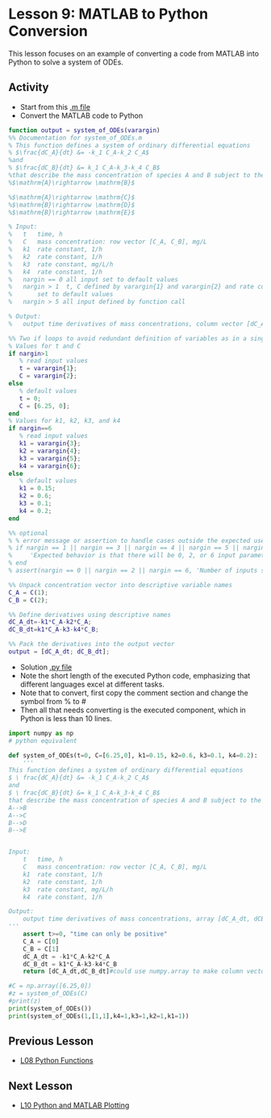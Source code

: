 # **Lesson 9: MATLAB to Python Conversion**
This lesson focuses on an example of converting a code from MATLAB into Python to solve a system of ODEs.

## **Activity**
* Start from this [.m file](/CHEclassFa20/In%20Class%20Problem%20Solutions/MATLAB/system_of_ODEs.m)
* Convert the MATLAB code to Python
 ```MATLAB
 function output = system_of_ODEs(varargin)
%% Documentation for system_of_ODEs.m
% This function defines a system of ordinary differential equations
% $\frac{dC_A}{dt} &= -k_1 C_A-k_2 C_A$
%and
% $\frac{dC_B}{dt} &= k_1 C_A-k_3-k_4 C_B$ 
%that describe the mass concentration of species A and B subject to the following chemical reactions at constant total volume:
%$\mathrm{A}\rightarrow \mathrm{B}$

%$\mathrm{A}\rightarrow \mathrm{C}$
%$\mathrm{B}\rightarrow \mathrm{D}$
%$\mathrm{B}\rightarrow \mathrm{E}$

% Input: 
%   t   time, h
%   C   mass concentration: row vector [C_A, C_B], mg/L
%   k1  rate constant, 1/h
%   k2  rate constant, 1/h
%   k3  rate constant, mg/L/h
%   k4  rate constant, 1/h
%   nargin == 0 all input set to default values
%   nargin > 1  t, C defined by varargin{1} and varargin{2} and rate constants
%       set to default values
%   nargin > 5 all input defined by function call

% Output:
%   output time derivatives of mass concentrations, column vector [dC_A_dt, dCB_dt]', mg/L/h 

%% Two if loops to avoid redundant definition of variables as in a single if loop
% Values for t and C
if nargin>1
    % read input values
    t = varargin{1}; 
    C = varargin{2}; 
else
    % default values
    t = 0; 
    C = [6.25, 0]; 
end
% Values for k1, k2, k3, and k4
if nargin==6 
    % read input values
    k1 = varargin{3}; 
    k2 = varargin{4}; 
    k3 = varargin{5}; 
    k4 = varargin{6}; 
else
    % default values
    k1 = 0.15; 
    k2 = 0.6; 
    k3 = 0.1;
    k4 = 0.2; 
end     

%% optional
% % error message or assertion to handle cases outside the expected use
% if nargin == 1 || nargin == 3 || nargin == 4 || nargin == 5 || nargin > 6
%     'Expected behavior is that there will be 0, 2, or 6 input parameters. Default values used.'
% end
% assert(nargin == 0 || nargin == 2 || nargin == 6, 'Number of inputs should be 0, 2, or 6.')

%% Unpack concentration vector into descriptive variable names
C_A = C(1);
C_B = C(2);

%% Define derivatives using descriptive names
dC_A_dt=-k1*C_A-k2*C_A;
dC_B_dt=k1*C_A-k3-k4*C_B;

%% Pack the derivatives into the output vector
output = [dC_A_dt; dC_B_dt]; 
 ```
* Solution [.py file](/CHEclassFa20/In%20Class%20Problem%20Solutions/Python/system_of_ODEs.py)
* Note the short length of the executed Python code, emphasizing that different languages excel at different tasks.
* Note that to convert, first copy the comment section and change the symbol from % to #
* Then all that needs converting is the executed component, which in Python is less than 10 lines.
```Python
import numpy as np
# python equivalent

def system_of_ODEs(t=0, C=[6.25,0], k1=0.15, k2=0.6, k3=0.1, k4=0.2):
    '''
This function defines a system of ordinary differential equations
$ \ frac{dC_A}{dt} &= -k_1 C_A-k_2 C_A$
and
$ \ frac{dC_B}{dt} &= k_1 C_A-k_3-k_4 C_B$ 
that describe the mass concentration of species A and B subject to the following chemical reactions at constant total volume:
A-->B
A-->C
B-->D
B-->E


Input: 
    t   time, h
    C   mass concentration: row vector [C_A, C_B], mg/L
    k1  rate constant, 1/h
    k2  rate constant, 1/h
    k3  rate constant, mg/L/h
    k4  rate constant, 1/h

Output:
    output time derivatives of mass concentrations, array [dC_A_dt, dCB_dt], mg/L/h 
'''
    assert t>=0, "time can only be positive"
    C_A = C[0]
    C_B = C[1]
    dC_A_dt = -k1*C_A-k2*C_A
    dC_B_dt = k1*C_A-k3-k4*C_B
    return [dC_A_dt,dC_B_dt]#could use numpy.array to make column vector output

#C = np.array([6.25,0])
#z = system_of_ODEs(C)
#print(z)
print(system_of_ODEs())
print(system_of_ODEs(1,[1,1],k4=1,k3=1,k2=1,k1=1))
```

## **Previous Lesson**
 * [L08 Python Functions](/L08%20Python%20Functions.md)

## **Next Lesson**
 * [L10 Python and MATLAB Plotting](/L10%20Python%20and%20MATLAB%20Plotting.md)
